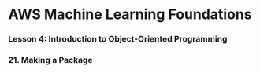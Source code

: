 # AWS Machine Learning Foundations 

### Lesson 4: Introduction to Object-Oriented Programming 

### 21. Making a Package








